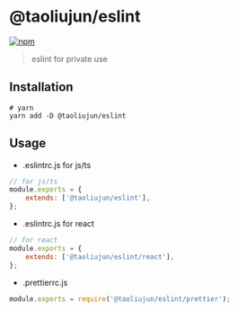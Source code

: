 # @taoliujun/eslint

[![npm](https://img.shields.io/npm/v/@taoliujun/eslint.svg)](https://www.npmjs.com/package/@taoliujun/eslint)

> eslint for private use

## Installation

```shell
# yarn
yarn add -D @taoliujun/eslint
```

## Usage

* .eslintrc.js for js/ts

```javascript
// for js/ts
module.exports = {
    extends: ['@taoliujun/eslint'],
};
```

* .eslintrc.js for react

```javascript
// for react
module.exports = {
    extends: ['@taoliujun/eslint/react'],
};
```

* .prettierrc.js

```javascript
module.exports = require('@taoliujun/eslint/prettier');
```
